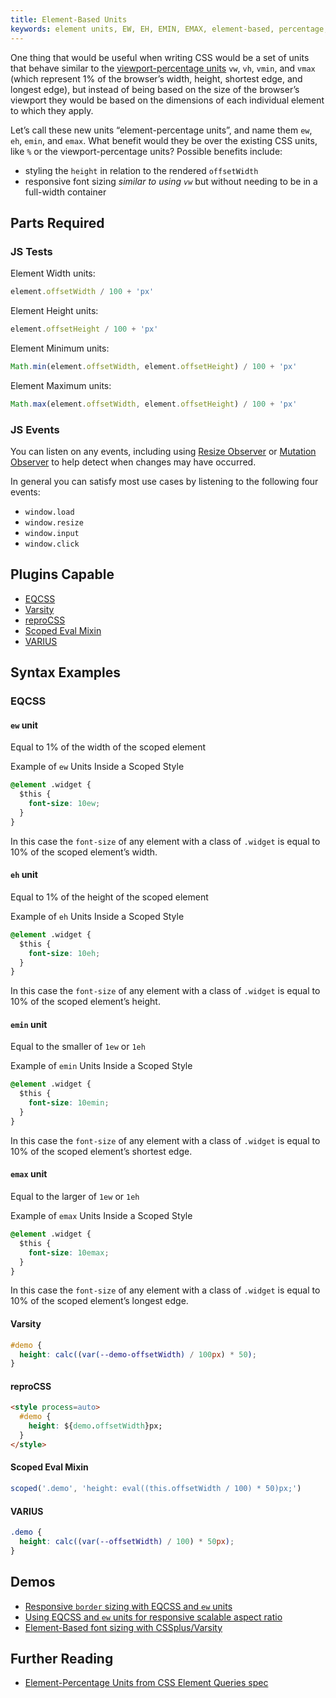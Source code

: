 ```yaml
---
title: Element-Based Units
keywords: element units, EW, EH, EMIN, EMAX, element-based, percentage, viewport units, CSS units, element height
---
```


One thing that would be useful when writing CSS would be a set of units that behave similar to the [viewport-percentage units](https://drafts.csswg.org/css-values-4/#viewport-relative-lengths) `vw`, `vh`, `vmin`, and `vmax` (which represent 1% of the browser’s width, height, shortest edge, and longest edge), but instead of being based on the size of the browser’s viewport they would be based on the dimensions of each individual element to which they apply.

Let’s call these new units “element-percentage units”, and name them `ew`, `eh`, `emin`, and `emax`. What benefit would they be over the existing CSS units, like `%` or the viewport-percentage units? Possible benefits include:

- styling the `height` in relation to the rendered `offsetWidth`
- responsive font sizing _similar to using `vw`_ but without needing to be in a full-width container

## Parts Required

### JS Tests

Element Width units:

```javascript
element.offsetWidth / 100 + 'px'
```

Element Height units:

```javascript
element.offsetHeight / 100 + 'px'
```

Element Minimum units:

```javascript
Math.min(element.offsetWidth, element.offsetHeight) / 100 + 'px'
```

Element Maximum units:

```javascript
Math.max(element.offsetWidth, element.offsetHeight) / 100 + 'px'
```

### JS Events

You can listen on any events, including using [Resize Observer](http://rawgit.com/WICG/ResizeObserver/master/index.html) or [Mutation Observer](https://developer.mozilla.org/en/docs/Web/API/MutationObserver) to help detect when changes may have occurred.

In general you can satisfy most use cases by listening to the following four events:

- `window.load`
- `window.resize`
- `window.input`
- `window.click`

## Plugins Capable

- [EQCSS](../plugins/eqcss.html)
- [Varsity](../plugins/varsity.html)
- [reproCSS](../plugins/reprocss.html)
- [Scoped Eval Mixin](../plugins/scoped-eval-mixin.html)
- [VARIUS](../plugins/varius.html)

## Syntax Examples

### EQCSS

#### `ew` unit

Equal to 1% of the width of the scoped element

Example of `ew` Units Inside a Scoped Style

```css
@element .widget {
  $this {
    font-size: 10ew;
  }
}
```

In this case the `font-size` of any element with a class of `.widget` is equal to 10% of the scoped element’s width.

#### `eh` unit

Equal to 1% of the height of the scoped element

Example of `eh` Units Inside a Scoped Style

```css
@element .widget {
  $this {
    font-size: 10eh;
  }
}
```

In this case the `font-size` of any element with a class of `.widget` is equal to 10% of the scoped element’s height.

#### `emin` unit

Equal to the smaller of `1ew` or `1eh`

Example of `emin` Units Inside a Scoped Style

```css
@element .widget {
  $this {
    font-size: 10emin;
  }
}
```

In this case the `font-size` of any element with a class of `.widget` is equal to 10% of the scoped element’s shortest edge.

#### `emax` unit

Equal to the larger of `1ew` or `1eh`

Example of `emax` Units Inside a Scoped Style

```css
@element .widget {
  $this {
    font-size: 10emax;
  }
}
```

In this case the `font-size` of any element with a class of `.widget` is equal to 10% of the scoped element’s longest edge.

#### Varsity

```css
#demo {
  height: calc((var(--demo-offsetWidth) / 100px) * 50);
}
```

#### reproCSS

```html
<style process=auto>
  #demo {
    height: ${demo.offsetWidth}px;
  }
</style>
```

#### Scoped Eval Mixin

```javascript
scoped('.demo', 'height: eval((this.offsetWidth / 100) * 50)px;')
```

#### VARIUS

```css
.demo {
  height: calc((var(--offsetWidth) / 100) * 50px);
}
```

## Demos

- [Responsive `border` sizing with EQCSS and `ew` units](https://codepen.io/tomhodgins/pen/YNKVMQ)
- [Using EQCSS and `ew` units for responsive scalable aspect ratio](https://codepen.io/tomhodgins/pen/wovGev)
- [Element-Based font sizing with CSSplus/Varsity](https://codepen.io/tomhodgins/pen/mmXVjg)

## Further Reading

- [Element-Percentage Units from CSS Element Queries spec](https://tomhodgins.github.io/element-queries-spec/element-queries.html#element-percentage-units)